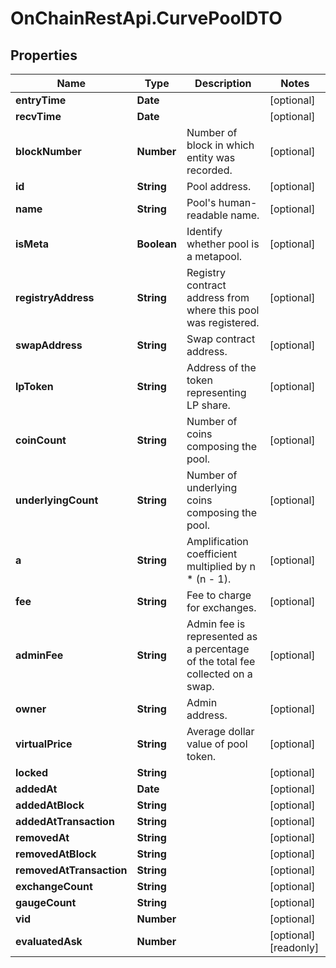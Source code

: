 # OnChainRestApi.CurvePoolDTO

## Properties

Name | Type | Description | Notes
------------ | ------------- | ------------- | -------------
**entryTime** | **Date** |  | [optional] 
**recvTime** | **Date** |  | [optional] 
**blockNumber** | **Number** | Number of block in which entity was recorded. | [optional] 
**id** | **String** | Pool address. | [optional] 
**name** | **String** | Pool&#39;s human-readable name. | [optional] 
**isMeta** | **Boolean** | Identify whether pool is a metapool. | [optional] 
**registryAddress** | **String** | Registry contract address from where this pool was registered. | [optional] 
**swapAddress** | **String** | Swap contract address. | [optional] 
**lpToken** | **String** | Address of the token representing LP share. | [optional] 
**coinCount** | **String** | Number of coins composing the pool. | [optional] 
**underlyingCount** | **String** | Number of underlying coins composing the pool. | [optional] 
**a** | **String** | Amplification coefficient multiplied by n * (n - 1). | [optional] 
**fee** | **String** | Fee to charge for exchanges. | [optional] 
**adminFee** | **String** | Admin fee is represented as a percentage of the total fee collected on a swap. | [optional] 
**owner** | **String** | Admin address. | [optional] 
**virtualPrice** | **String** | Average dollar value of pool token. | [optional] 
**locked** | **String** |  | [optional] 
**addedAt** | **Date** |  | [optional] 
**addedAtBlock** | **String** |  | [optional] 
**addedAtTransaction** | **String** |  | [optional] 
**removedAt** | **String** |  | [optional] 
**removedAtBlock** | **String** |  | [optional] 
**removedAtTransaction** | **String** |  | [optional] 
**exchangeCount** | **String** |  | [optional] 
**gaugeCount** | **String** |  | [optional] 
**vid** | **Number** |  | [optional] 
**evaluatedAsk** | **Number** |  | [optional] [readonly] 


